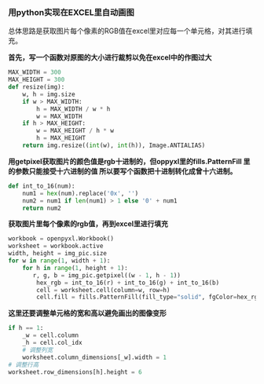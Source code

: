 ### 用python实现在EXCEL里自动画图
总体思路是获取图片每个像素的RGB值在excel里对应每一个单元格，对其进行填充。

**首先，写一个函数对原图的大小进行裁剪以免在excel中的作图过大**

```python
MAX_WIDTH = 300
MAX_HEIGHT = 300
def resize(img):
    w, h = img.size
    if w > MAX_WIDTH:
        h = MAX_WIDTH / w * h
        w = MAX_WIDTH
    if h > MAX_HEIGHT:
        w = MAX_HEIGHT / h * w
        h = MAX_HEIGHT
    return img.resize((int(w), int(h)), Image.ANTIALIAS)
```
**用getpixel获取图片的颜色值是rgb十进制的，但oppyxl里的fills.PatternFill 里的参数只能接受十六进制的值
所以要写个函数把十进制转化成曾十六进制。**

```python
def int_to_16(num):
    num1 = hex(num).replace('0x', '')
    num2 = num1 if len(num1) > 1 else '0' + num1
    return num2
 ```
 
**获取图片里每个像素的rgb值，再到excel里进行填充**
 ```python
 workbook = openpyxl.Workbook()
 worksheet = workbook.active
 width, height = img_pic.size
 for w in range(1, width + 1):
     for h in range(1, height + 1):
        r, g, b = img_pic.getpixel((w - 1, h - 1))
         hex_rgb = int_to_16(r) + int_to_16(g) + int_to_16(b)
         cell = worksheet.cell(column=w, row=h)
         cell.fill = fills.PatternFill(fill_type="solid", fgColor=hex_rgb)
 ```

**这里还要调整单元格的宽和高以避免画出的图像变形**
```python
if h == 1:
    _w = cell.column
    _h = cell.col_idx
    # 调整列宽
    worksheet.column_dimensions[_w].width = 1
# 调整行高
worksheet.row_dimensions[h].height = 6
```


